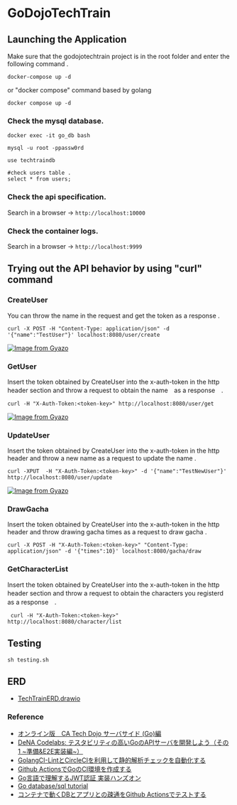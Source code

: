 # GoDojoTechTrain

## Launching the Application
Make sure that the godojotechtrain project is in the root folder and enter the following command .
```
docker-compose up -d
```
or "docker compose" command based by golang
```
docker compose up -d
```
### Check the mysql database.
```
docker exec -it go_db bash

mysql -u root -ppassw0rd

use techtraindb

#check users table .
select * from users;
```

### Check the api specification.
Search in a browser → `http://localhost:10000`

### Check the container logs.
Search in a browser → `http://localhost:9999`

## Trying out the API behavior by using "curl" command 

### CreateUser
You can throw the name in the request and get the token as a response .
```
curl -X POST -H "Content-Type: application/json" -d '{"name":"TestUser"}' localhost:8080/user/create
```
[![Image from Gyazo](https://i.gyazo.com/8dd2ceacfb56fdce9c861bf0a79847c8.png)](https://gyazo.com/8dd2ceacfb56fdce9c861bf0a79847c8)

### GetUser
Insert the token obtained by CreateUser into the x-auth-token in the http header section and throw a request to obtain the name　as a response　.
```
curl -H "X-Auth-Token:<token-key>" http://localhost:8080/user/get
```
[![Image from Gyazo](https://i.gyazo.com/83c265f9c1c243773058a3161e5a4c3f.png)](https://gyazo.com/83c265f9c1c243773058a3161e5a4c3f)
### UpdateUser
Insert the token obtained by CreateUser into the x-auth-token in the http header and throw a new name as a request to update the name .

```
curl -XPUT  -H "X-Auth-Token:<token-key>" -d '{"name":"TestNewUser"}' http://localhost:8080/user/update 
```

[![Image from Gyazo](https://i.gyazo.com/7b337faf2602fc828cbac398ff666fdf.png)](https://gyazo.com/7b337faf2602fc828cbac398ff666fdf)

### DrawGacha

Insert the token obtained by CreateUser into the x-auth-token in the http header and throw drawing gacha times as a request to draw gacha .
```
curl -X POST -H "X-Auth-Token:<token-key>" "Content-Type: application/json" -d '{"times":10}' localhost:8080/gacha/draw
```

### GetCharacterList
Insert the token obtained by CreateUser into the x-auth-token in the http header section and throw a request to obtain the characters you registerd　as a response　.
```
 curl -H "X-Auth-Token:<token-key>" http://localhost:8080/character/list
```

## Testing

```
sh testing.sh 
```


## ERD
- [TechTrainERD.drawio](https://drive.google.com/file/d/1eJ9z5BW58hKN4MKJkjldIqqWgjXTSEEe/view?usp=sharing)

### Reference
- [オンライン版　CA Tech Dojo サーバサイド (Go)編](https://techbowl.co.jp/techtrain/missions/12)
- [DeNA Codelabs: テスタビリティの高いGoのAPIサーバを開発しよう（その1 ~準備&E2E実装編~）](https://dena.github.io/codelabs/testable-architecture-with-go-part1/#0)
- [GolangCI-LintとCircleCIを利用して静的解析チェックを自動化する](https://blog.mmmcorp.co.jp/blog/2021/01/10/golangci-lint-circleci/)
- [Github ActionsでGoのCI環境を作成する](https://blog.mmmcorp.co.jp/blog/2021/01/10/golangci-lint-circleci/)
- [Go言語で理解するJWT認証 実装ハンズオン](https://qiita.com/po3rin/items/740445d21487dfcb5d9f)
- [Go database/sql tutorial](http://go-database-sql.org/index.html)
- [コンテナで動くDBとアプリとの疎通をGithub Actionsでテストする](https://times.hrbrain.co.jp/entry/test-using-container-on-github-actions)